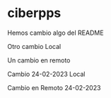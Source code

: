 # ciberpps
Hemos cambio algo del README


Otro cambio Local

Un cambio en remoto

Cambio 24-02-2023 Local

Cambio en Remoto 24-02-2023

